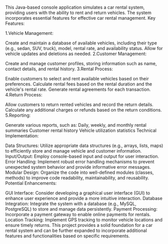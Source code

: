 This Java-based console application simulates a car rental system, providing users with the ability to rent and return vehicles. The system incorporates essential features for effective car rental management.
Key Features:

1.Vehicle Management:

Create and maintain a database of available vehicles, including their type (e.g., sedan, SUV, truck), model, rental rate, and availability status.
Allow for vehicle updates and deletions as needed.
2.Customer Management:

Create and manage customer profiles, storing information such as name, contact details, and rental history.
3.Rental Process:

Enable customers to select and rent available vehicles based on their preferences.
Calculate rental fees based on the rental duration and the vehicle's rental rate.
Generate rental agreements for each transaction.
4.Return Process:

Allow customers to return rented vehicles and record the return details.
Calculate any additional charges or refunds based on the return conditions.
5.Reporting:

Generate various reports, such as:
Daily, weekly, and monthly rental summaries
Customer rental history
Vehicle utilization statistics
Technical Implementation:

Data Structures: Utilize appropriate data structures (e.g., arrays, lists, maps) to efficiently store and manage vehicle and customer information.
Input/Output: Employ console-based input and output for user interaction.
Error Handling: Implement robust error handling mechanisms to prevent unexpected system behavior and provide informative error messages.
Modular Design: Organize the code into well-defined modules (classes, methods) to improve code readability, maintainability, and reusability.
Potential Enhancements:

GUI Interface: Consider developing a graphical user interface (GUI) to enhance user experience and provide a more intuitive interaction.
Database Integration: Integrate the system with a database (e.g., MySQL, PostgreSQL) to store and manage data persistently.
Payment Processing: Incorporate a payment gateway to enable online payments for rentals.
Location Tracking: Implement GPS tracking to monitor vehicle locations and ensure timely returns.
This project provides a solid foundation for a car rental system and can be further expanded to incorporate additional features and functionalities based on specific requirements.
